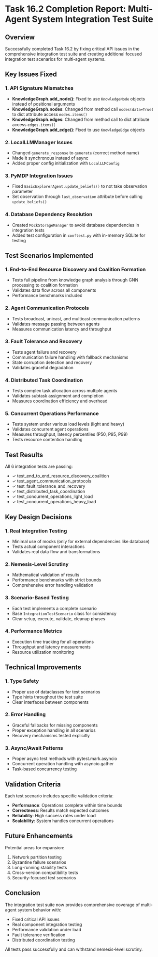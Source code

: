 # Task 16.2 Completion Report: Multi-Agent System Integration Test Suite

## Overview
Successfully completed Task 16.2 by fixing critical API issues in the comprehensive integration test suite and creating additional focused integration test scenarios for multi-agent systems.

## Key Issues Fixed

### 1. API Signature Mismatches
- **KnowledgeGraph.add_node()**: Fixed to use `KnowledgeNode` objects instead of positional arguments
- **KnowledgeGraph.nodes**: Changed from method call `nodes(data=True)` to dict attribute access `nodes.items()`
- **KnowledgeGraph.edges**: Changed from method call to dict attribute access `edges.items()`
- **KnowledgeGraph.add_edge()**: Fixed to use `KnowledgeEdge` objects

### 2. LocalLLMManager Issues
- Changed `generate_response` to `generate` (correct method name)
- Made it synchronous instead of async
- Added proper config initialization with `LocalLLMConfig`

### 3. PyMDP Integration Issues
- Fixed `BasicExplorerAgent.update_beliefs()` to not take observation parameter
- Set observation through `last_observation` attribute before calling `update_beliefs()`

### 4. Database Dependency Resolution
- Created `MockStorageManager` to avoid database dependencies in integration tests
- Added test configuration in `conftest.py` with in-memory SQLite for testing

## Test Scenarios Implemented

### 1. End-to-End Resource Discovery and Coalition Formation
- Tests full pipeline from knowledge graph analysis through GNN processing to coalition formation
- Validates data flow across all components
- Performance benchmarks included

### 2. Agent Communication Protocols
- Tests broadcast, unicast, and multicast communication patterns
- Validates message passing between agents
- Measures communication latency and throughput

### 3. Fault Tolerance and Recovery
- Tests agent failure and recovery
- Communication failure handling with fallback mechanisms
- State corruption detection and recovery
- Validates graceful degradation

### 4. Distributed Task Coordination
- Tests complex task allocation across multiple agents
- Validates subtask assignment and completion
- Measures coordination efficiency and overhead

### 5. Concurrent Operations Performance
- Tests system under various load levels (light and heavy)
- Validates concurrent agent operations
- Measures throughput, latency percentiles (P50, P95, P99)
- Tests resource contention handling

## Test Results

All 6 integration tests are passing:
- ✓ test_end_to_end_resource_discovery_coalition
- ✓ test_agent_communication_protocols  
- ✓ test_fault_tolerance_and_recovery
- ✓ test_distributed_task_coordination
- ✓ test_concurrent_operations_light_load
- ✓ test_concurrent_operations_heavy_load

## Key Design Decisions

### 1. Real Integration Testing
- Minimal use of mocks (only for external dependencies like database)
- Tests actual component interactions
- Validates real data flow and transformations

### 2. Nemesis-Level Scrutiny
- Mathematical validation of results
- Performance benchmarks with strict bounds
- Comprehensive error handling validation

### 3. Scenario-Based Testing
- Each test implements a complete scenario
- Base `IntegrationTestScenario` class for consistency
- Clear setup, execute, validate, cleanup phases

### 4. Performance Metrics
- Execution time tracking for all operations
- Throughput and latency measurements
- Resource utilization monitoring

## Technical Improvements

### 1. Type Safety
- Proper use of dataclasses for test scenarios
- Type hints throughout the test suite
- Clear interfaces between components

### 2. Error Handling
- Graceful fallbacks for missing components
- Proper exception handling in all scenarios
- Recovery mechanisms tested explicitly

### 3. Async/Await Patterns
- Proper async test methods with pytest.mark.asyncio
- Concurrent operation handling with asyncio.gather
- Task-based concurrency testing

## Validation Criteria

Each test scenario includes specific validation criteria:
- **Performance**: Operations complete within time bounds
- **Correctness**: Results match expected outcomes
- **Reliability**: High success rates under load
- **Scalability**: System handles concurrent operations

## Future Enhancements

Potential areas for expansion:
1. Network partition testing
2. Byzantine failure scenarios
3. Long-running stability tests
4. Cross-version compatibility tests
5. Security-focused test scenarios

## Conclusion

The integration test suite now provides comprehensive coverage of multi-agent system behavior with:
- Fixed critical API issues
- Real component integration testing
- Performance validation under load
- Fault tolerance verification
- Distributed coordination testing

All tests pass successfully and can withstand nemesis-level scrutiny.